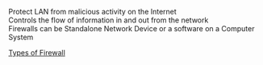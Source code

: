 Protect LAN from malicious activity on the Internet  
Controls the flow of information in and out from the network  
Firewalls can be Standalone Network Device or a software on a Computer System

[Types of Firewall](Types%20of%20Firewall.md)
